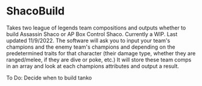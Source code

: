 # ShacoBuild
Takes two league of legends team compositions and outputs whether to build Assassin Shaco or AP Box Control Shaco.
Currently a WIP. Last updated 11/9/2022.
The software will ask you to input your team's champions and the enemy team's champions and depending on the predetermined traits for that character (their damage type,
whether they are ranged/melee, if they are dive or poke, etc.)
It will store these team comps in an array and look at each champions attributes and output a result. 

To Do:
Decide when to build tanko
